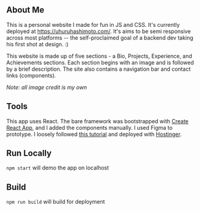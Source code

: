 ## About Me
This is a personal website I made for fun in JS and CSS. It's currently deployed at https://uhuruhashimoto.com/. It's aims to be semi responsive across most platforms -- the self-proclaimed goal of a backend dev taking his first shot at design. :)

This website is made up of five sections - a Bio, Projects, Experience, and Achievements sections. Each section begins with an image and is followed by a brief description. The site also contains a navigation bar and contact links (components).

*Note: all image credit is my own*
## Tools
This app uses React. The bare framework was bootstrapped with [Create React App](https://github.com/facebook/create-react-app), and I added the components manually. I used Figma to prototype. I loosely followed [this tutorial](https://www.youtube.com/watch?v=LMagNcngvcU) and deployed with [Hostinger](https://hpanel.hostinger.com/).

## Run Locally
`npm start` will demo the app on localhost

## Build
`npm run build` will build for deployment
